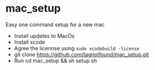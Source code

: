 # mac_setup
Easy one command setup for a new mac
- Install updates to MacOs
- Install xcode
- Agree the licennse using `sudo xcodebuild -license`
- git clone https://github.com/tagnotfound/mac_setup.git
- Run cd mac_setup && sh setup.sh
